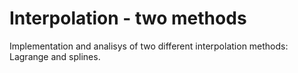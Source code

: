 # Interpolation - two methods
Implementation and analisys of two different interpolation methods: Lagrange and splines.
